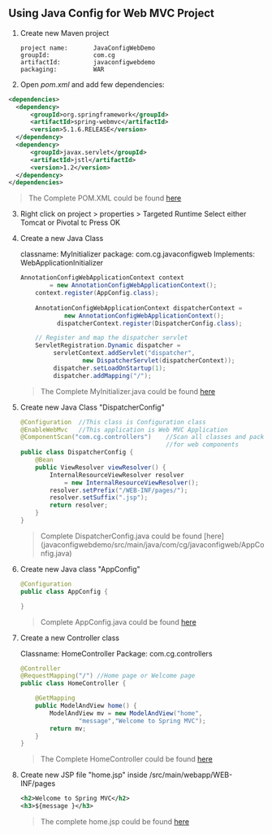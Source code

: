 ## Using Java Config for Web MVC Project

1.  Create new Maven project
    
        project name:       JavaConfigWebDemo
        groupId:            com.cg
        artifactId:         javaconfigwebdemo
        packaging:          WAR

2.  Open _pom.xml_ and add few dependencies:

  ```xml
  <dependencies>
  	<dependency>
  		<groupId>org.springframework</groupId>
  		<artifactId>spring-webmvc</artifactId>
  		<version>5.1.6.RELEASE</version>
  	</dependency>
  	<dependency>
  		<groupId>javax.servlet</groupId>
  		<artifactId>jstl</artifactId>
  		<version>1.2</version>
  	</dependency>
  </dependencies>
  ```
>The Complete POM.XML could be found [here](javaconfigwebdemo/pom.xml)

3.  Right click on project > properties > Targeted Runtime
        Select either Tomcat or Pivotal tc Press OK

4.  Create a new Java Class

    classname:  MyInitializer
    package:    com.cg.javaconfigweb
    Implements: WebApplicationInitializer

    ```java
    AnnotationConfigWebApplicationContext context
			= new AnnotationConfigWebApplicationContext();
		context.register(AppConfig.class);
		
		AnnotationConfigWebApplicationContext dispatcherContext =
		        new AnnotationConfigWebApplicationContext();
		      dispatcherContext.register(DispatcherConfig.class);

		// Register and map the dispatcher servlet
		ServletRegistration.Dynamic dispatcher =
		     servletContext.addServlet("dispatcher", 
		    		 new DispatcherServlet(dispatcherContext));
		     dispatcher.setLoadOnStartup(1);
		     dispatcher.addMapping("/");
    ```
	> The Complete MyInitializer.java could be found [here](javaconfigwebdemo/src/main/java/com/cg/javaconfigweb/MyInitializer.java)

5.	Create new Java Class "DispatcherConfig"

	```java
	@Configuration	//This class is Configuration class
	@EnableWebMvc	//This application is Web MVC Application
	@ComponentScan("com.cg.controllers")	//Scan all classes and packages
											//for web components 
	public class DispatcherConfig {
		@Bean
		public ViewResolver viewResolver() {
			InternalResourceViewResolver resolver 
				= new InternalResourceViewResolver();
			resolver.setPrefix("/WEB-INF/pages/");
			resolver.setSuffix(".jsp");
			return resolver;
		}
	}
	```
	> Complete DispatcherConfig.java could be found [here]	(javaconfigwebdemo/src/main/java/com/cg/javaconfigweb/AppConfig.java)

6.	Create new Java class "AppConfig"

	```java
	@Configuration
	public class AppConfig {

	}
	```
	> Complete AppConfig.java could be found [here](javaconfigwebdemo/src/main/java/com/cg/javaconfigweb/DispatcherConfig.java)

7.	Create a new Controller class	

	Classname:		HomeController
	Package:		com.cg.controllers	

	```java
	@Controller
	@RequestMapping("/") //Home page or Welcome page
	public class HomeController {

		@GetMapping
		public ModelAndView home() {
			ModelAndView mv = new ModelAndView("home",
					"message","Welcome to Spring MVC");
			return mv;
		}
	}	
	```	
	> The Complete HomeController could be found [here](javaconfigwebdemo/src/main/java/com/cg/controllers/HomeController.java)

8.	Create new JSP file "home.jsp" inside /src/main/webapp/WEB-INF/pages 

	```xml	
	<h2>Welcome to Spring MVC</h2>
	<h3>${message }</h3>
	```
	> The complete home.jsp could be found [here](javaconfigwebdemo/src/main/webapp/WEB-INF/pages/home.jsp)
